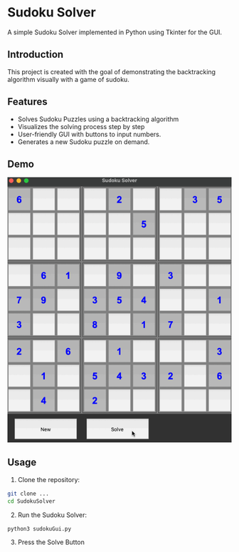 # Sudoku Solver
A simple Sudoku Solver implemented in Python using Tkinter for the GUI.

## Introduction
This project is created with the goal of demonstrating the backtracking algorithm visually with a game of sudoku.

## Features
- Solves Sudoku Puzzles using a backtracking algorithm
- Visualizes the solving process step by step
- User-friendly GUI with buttons to input numbers.
- Generates a new Sudoku puzzle on demand.

## Demo
![Sudoku grid being visually solved](./Solving.gif)

## Usage
1. Clone the repository:
```bash
git clone ...
cd SudokuSolver
```
2. Run the Sudoku Solver:
```bash
python3 sudokuGui.py
```
3. Press the Solve Button